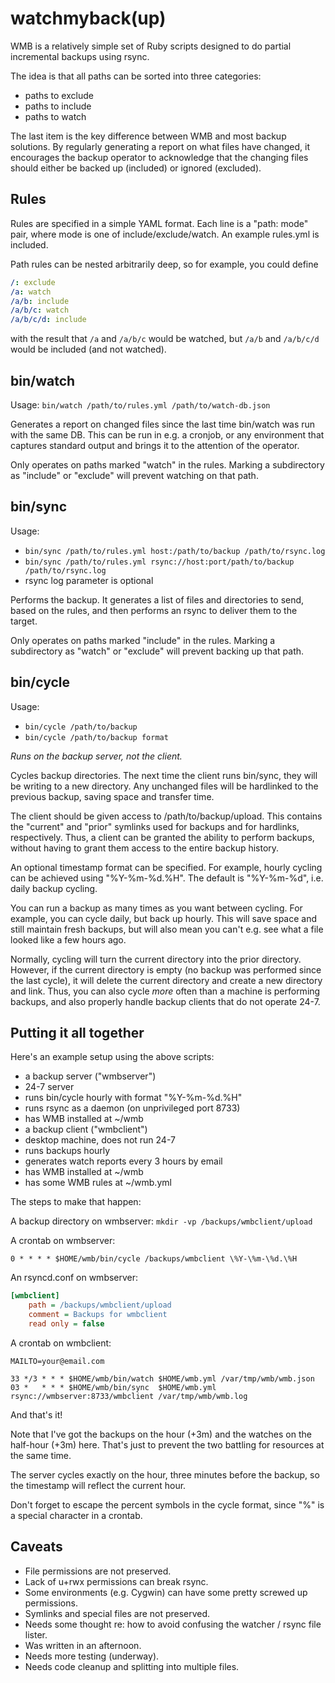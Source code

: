 watchmyback(up)
===============

WMB is a relatively simple set of Ruby scripts designed to do partial incremental backups using rsync.

The idea is that all paths can be sorted into three categories:

 - paths to exclude
 - paths to include
 - paths to watch

The last item is the key difference between WMB and most backup solutions.  By regularly generating a report on what files have changed, it encourages the backup operator to acknowledge that the changing files should either be backed up (included) or ignored (excluded).

Rules
-----

Rules are specified in a simple YAML format.  Each line is a "path: mode" pair, where mode is one of include/exclude/watch.  An example rules.yml is included.

Path rules can be nested arbitrarily deep, so for example, you could define

```yaml
/: exclude
/a: watch
/a/b: include
/a/b/c: watch
/a/b/c/d: include
```

with the result that ```/a``` and ```/a/b/c``` would be watched, but ```/a/b``` and ```/a/b/c/d``` would be included (and not watched).

bin/watch
---------

Usage: ```bin/watch /path/to/rules.yml /path/to/watch-db.json```

Generates a report on changed files since the last time bin/watch was run with the same DB.  This can be run in e.g. a cronjob, or any environment that captures standard output and brings it to the attention of the operator.

Only operates on paths marked "watch" in the rules.  Marking a subdirectory as "include" or "exclude" will prevent watching on that path.

bin/sync
--------

Usage:

 - ```bin/sync /path/to/rules.yml host:/path/to/backup /path/to/rsync.log```
 - ```bin/sync /path/to/rules.yml rsync://host:port/path/to/backup /path/to/rsync.log```
 - rsync log parameter is optional

Performs the backup.  It generates a list of files and directories to send, based on the rules, and then performs an rsync to deliver them to the target.

Only operates on paths marked "include" in the rules.  Marking a subdirectory as "watch" or "exclude" will prevent backing up that path.

bin/cycle
---------

Usage:

 - ```bin/cycle /path/to/backup```
 - ```bin/cycle /path/to/backup format```

_Runs on the backup server, not the client._

Cycles backup directories.  The next time the client runs bin/sync, they will be writing to a new directory.  Any unchanged files will be hardlinked to the previous backup, saving space and transfer time.

The client should be given access to /path/to/backup/upload.  This contains the "current" and "prior" symlinks used for backups and for hardlinks, respectively.  Thus, a client can be granted the ability to perform backups, without having to grant them access to the entire backup history.

An optional timestamp format can be specified.  For example, hourly cycling can be achieved using "%Y-%m-%d.%H".  The default is "%Y-%m-%d", i.e. daily backup cycling.

You can run a backup as many times as you want between cycling.  For example, you can cycle daily, but back up hourly.  This will save space and still maintain fresh backups, but will also mean you can't e.g. see what a file looked like a few hours ago.

Normally, cycling will turn the current directory into the prior directory.  However, if the current directory is empty (no backup was performed since the last cycle), it will delete the current directory and create a new directory and link.  Thus, you can also cycle _more_ often than a machine is performing backups, and also properly handle backup clients that do not operate 24-7.

Putting it all together
-----------------------

Here's an example setup using the above scripts:

 - a backup server ("wmbserver")
  - 24-7 server
  - runs bin/cycle hourly with format "%Y-%m-%d.%H"
  - runs rsync as a daemon (on unprivileged port 8733)
  - has WMB installed at ~/wmb
 - a backup client ("wmbclient")
  - desktop machine, does not run 24-7
  - runs backups hourly
  - generates watch reports every 3 hours by email
  - has WMB installed at ~/wmb
  - has some WMB rules at ~/wmb.yml

The steps to make that happen:

A backup directory on wmbserver: ```mkdir -vp /backups/wmbclient/upload```

A crontab on wmbserver:

```crontab
0 * * * * $HOME/wmb/bin/cycle /backups/wmbclient \%Y-\%m-\%d.\%H
```

An rsyncd.conf on wmbserver:

```ini
[wmbclient]
	path = /backups/wmbclient/upload
	comment = Backups for wmbclient
	read only = false
```

A crontab on wmbclient:

```crontab
MAILTO=your@email.com

33 */3 * * * $HOME/wmb/bin/watch $HOME/wmb.yml /var/tmp/wmb/wmb.json
03 *   * * * $HOME/wmb/bin/sync  $HOME/wmb.yml rsync://wmbserver:8733/wmbclient /var/tmp/wmb/wmb.log
```

And that's it!

Note that I've got the backups on the hour (+3m) and the watches on the half-hour (+3m)  here.  That's just to prevent the two battling for resources at the same time.

The server cycles exactly on the hour, three minutes before the backup, so the timestamp will reflect the current hour.

Don't forget to escape the percent symbols in the cycle format, since "%" is a special character in a crontab.

Caveats
-------

 - File permissions are not preserved.
  - Lack of u+rwx permissions can break rsync.
  - Some environments (e.g. Cygwin) can have some pretty screwed up permissions.
 - Symlinks and special files are not preserved.
  - Needs some thought re: how to avoid confusing the watcher / rsync file lister.
 - Was written in an afternoon.
  - Needs more testing (underway).
  - Needs code cleanup and splitting into multiple files.
